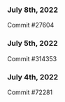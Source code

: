 ### July 8th, 2022

Commit #27604

### July 5th, 2022

Commit #314353


### July 4th, 2022

Commit #72281
